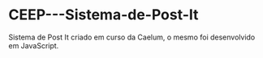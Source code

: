 # CEEP---Sistema-de-Post-It


Sistema de Post It criado em curso da Caelum, o mesmo foi desenvolvido em JavaScript.
